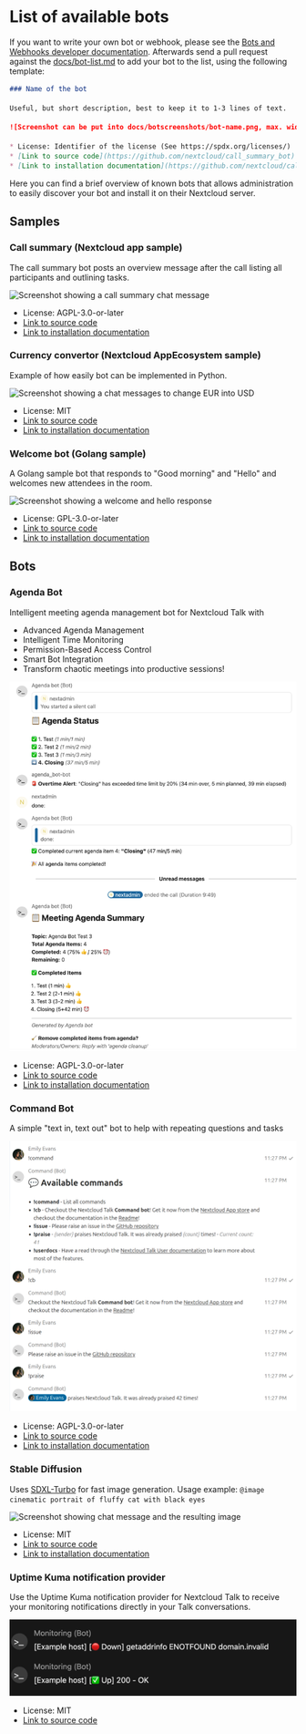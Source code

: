 # List of available bots

If you want to write your own bot or webhook, please see the
[Bots and Webhooks developer documentation](bots.md). Afterwards send a pull
request against the [docs/bot-list.md](https://github.com/nextcloud/spreed/blob/main/docs/bot-list.md)
to add your bot to the list, using the following template:

```markdown
### Name of the bot

Useful, but short description, best to keep it to 1-3 lines of text.

![Screenshot can be put into docs/botscreenshots/bot-name.png, max. width 700px, max. height 480px](botscreenshots/bot-name.png)

* License: Identifier of the license (See https://spdx.org/licenses/)
* [Link to source code](https://github.com/nextcloud/call_summary_bot)
* [Link to installation documentation](https://github.com/nextcloud/call_summary_bot#readme)
```

Here you can find a brief overview of known bots that allows administration to
easily discover your bot and install it on their Nextcloud server.

## Samples

### Call summary (Nextcloud app sample)

The call summary bot posts an overview message after the call listing all participants and outlining tasks.

![Screenshot showing a call summary chat message](botscreenshots/call-summary.png)

* License: AGPL-3.0-or-later
* [Link to source code](https://github.com/nextcloud/call_summary_bot)
* [Link to installation documentation](https://github.com/nextcloud/call_summary_bot#readme)

### Currency convertor (Nextcloud AppEcosystem sample)

Example of how easily bot can be implemented in Python.

![Screenshot showing a chat messages to change EUR into USD](botscreenshots/currency-convertor.png)

* License: MIT
* [Link to source code](https://github.com/cloud-py-api/nc_py_api/tree/main/examples/as_app/talk_bot)
* [Link to installation documentation](https://github.com/cloud-py-api/nc_py_api/blob/main/examples/as_app/talk_bot/HOW_TO_INSTALL.md)

### Welcome bot (Golang sample)

A Golang sample bot that responds to "Good morning" and "Hello" and welcomes new attendees in the room.

![Screenshot showing a welcome and hello response](botscreenshots/welcome-bot.png)

* License: GPL-3.0-or-later
* [Link to source code](https://github.com/nextcloud/welcome_bot)
* [Link to installation documentation](https://github.com/nextcloud/welcome_bot#readme)

## Bots

### Agenda Bot

Intelligent meeting agenda management bot for Nextcloud Talk with

- Advanced Agenda Management
- Intelligent Time Monitoring
- Permission-Based Access Control
- Smart Bot Integration
- Transform chaotic meetings into productive sessions!

![Screenshot showing agenda bot](botscreenshots/agenda-bot-meeting-flow.png)

* License: AGPL-3.0-or-later
* [Link to source code](https://github.com/LexioJ/agenda_bot)
* [Link to installation documentation](https://github.com/LexioJ/agenda_bot#installation)

### Command Bot

A simple "text in, text out" bot to help with repeating questions and tasks

![Screenshot showing command bot](botscreenshots/command-bot.png)

* License: AGPL-3.0-or-later
* [Link to source code](https://github.com/nextcloud/command_bot)
* [Link to installation documentation](https://github.com/nextcloud/command_bot#command-bot-for-nextcloud-talk)

### Stable Diffusion

Uses [SDXL-Turbo](https://huggingface.co/stabilityai/sdxl-turbo) for fast image generation. Usage example: `@image cinematic portrait of fluffy cat with black eyes`

![Screenshot showing chat message and the resulting image](botscreenshots/stable-diffusion.png)

* License: MIT
* [Link to source code](https://github.com/cloud-py-api/ai_image_generator_bot)
* [Link to installation documentation](https://github.com/cloud-py-api/ai_image_generator_bot#readme)

### Uptime Kuma notification provider

Use the Uptime Kuma notification provider for Nextcloud Talk to receive your monitoring notifications directly in your Talk conversations.

![Screenshot showing chat message of monitoring](botscreenshots/uptime-kuma.png)

* License: MIT
* [Link to source code](https://github.com/louislam/uptime-kuma)
